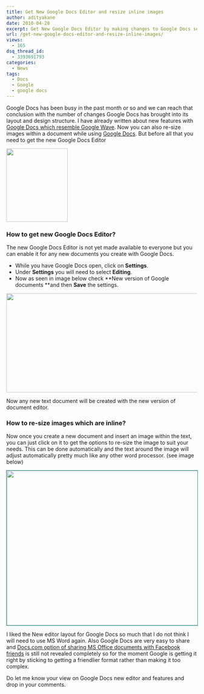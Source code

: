 ```yaml
---
title: Get New Google Docs Editor and resize inline images
author: adityakane
date: 2010-04-28
excerpt: Get New Google Docs Editor by making changes to Google Docs settings and also try out its new feature of resizing inline images with newly created documents.
url: /get-new-google-docs-editor-and-resize-inline-images/
views:
  - 165
dsq_thread_id:
  - 3393691793
categories:
  - News
tags:
  - Docs
  - Google
  - google docs
---
```

Google Docs has been busy in the past month or so and we can reach that conclusion with the number of changes Google Docs has brought into its layout and design structure. I have already written about new features with [Google Docs which resemble Google Wave][1]. Now you can also re-size images within a document while using <a href="http://googledocs.blogspot.com/2010/04/re-size-your-images-in-new-document.html" onclick="_gaq.push(['_trackEvent', 'outbound-article', 'http://googledocs.blogspot.com/2010/04/re-size-your-images-in-new-document.html', 'Google Docs']);" >Google Docs</a>. But before all that you need to get the new Google Docs Editor

<a rel="attachment wp-att-18757" href="http://devilsworkshop.org/upload-any-file-upto-250-mb-to-google-docs/google_docs/"><img class="alignnone size-full  wp-image-51319" src="http://cdn.devilsworkshop.org/files/2010/01/Google_Docs.jpg" alt="" width="162" height="194" /></a>

### **How to get new Google Docs Editor?**

The new Google Docs Editor is not yet made available to everyone but you can enable it for any new documents you create with Google Docs.

  * While you have Google Docs open, click on **Settings**.
  * Under **Settings** you will need to select **Editing**.
  * Now as seen in image below check **New version of Google documents **and then **Save** the settings.

<a rel="attachment wp-att-24182" href="http://devilsworkshop.org/get-new-google-docs-editor-and-resize-inline-images/enable_new_google_docs/"><img class="alignnone size-full wp-image-24182" src="http://cdn.devilsworkshop.org/files/2010/04/Enable_new_google_docs.png" alt="" width="550" height="262" /></a>

Now any new text document will be created with the new version of document editor.

### **How to re-size images which are inline?**

Now once you create a new document and insert an image within the text, you can just click on it to get the options to re-size the image to suit your needs. This can be done automatically and the text around the image will adjust automatically pretty much like any other word processor. (see image below)

<a rel="attachment wp-att-24194" href="http://devilsworkshop.org/get-new-google-docs-editor-and-resize-inline-images/docs_resizing_images/"><img class="alignnone size-full wp-image-24194" style="border: 1px solid teal" src="http://cdn.devilsworkshop.org/files/2010/04/Docs_resizing_images.png" alt="" width="550" height="409" /></a>

I liked the New editor layout for Google Docs so much that I do not think I will need to use MS Word again. Also Google Docs are very easy to share and [Docs.com option of sharing MS Office documents with Facebook friends][2] is still not revealed completely so for the moment Google is getting it right by sticking to getting a friendlier format rather than making it too complex.

Do let me know your view on Google Docs new editor and features and drop in your comments.

 [1]: http://devilsworkshop.org/google-docs-gets-revamped-with-wave-like-features/ "Google Docs which resemble Google Wave"
 [2]: http://devilsworkshop.org/will-docs-com-be-the-google-docs-killer/ "Docs.com option of sharing MS Office documents with Facebook friends"
